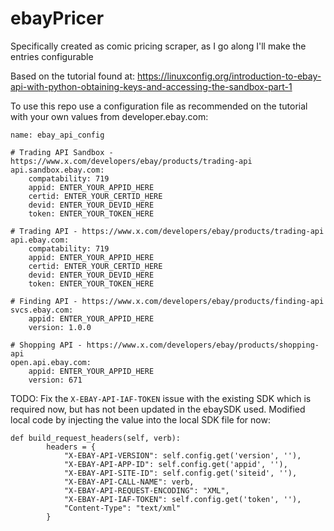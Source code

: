 # ebayPricer
Specifically created as comic pricing scraper, as I go along I'll make the entries configurable

Based on the tutorial found at:  https://linuxconfig.org/introduction-to-ebay-api-with-python-obtaining-keys-and-accessing-the-sandbox-part-1

To use this repo use a configuration file as recommended on the tutorial with your own values from developer.ebay.com:
```
name: ebay_api_config

# Trading API Sandbox - https://www.x.com/developers/ebay/products/trading-api
api.sandbox.ebay.com:
    compatability: 719
    appid: ENTER_YOUR_APPID_HERE
    certid: ENTER_YOUR_CERTID_HERE
    devid: ENTER_YOUR_DEVID_HERE
    token: ENTER_YOUR_TOKEN_HERE

# Trading API - https://www.x.com/developers/ebay/products/trading-api
api.ebay.com:
    compatability: 719
    appid: ENTER_YOUR_APPID_HERE
    certid: ENTER_YOUR_CERTID_HERE
    devid: ENTER_YOUR_DEVID_HERE
    token: ENTER_YOUR_TOKEN_HERE

# Finding API - https://www.x.com/developers/ebay/products/finding-api
svcs.ebay.com:
    appid: ENTER_YOUR_APPID_HERE
    version: 1.0.0

# Shopping API - https://www.x.com/developers/ebay/products/shopping-api
open.api.ebay.com:
    appid: ENTER_YOUR_APPID_HERE
    version: 671

```

TODO: 
Fix the `X-EBAY-API-IAF-TOKEN` issue with the existing SDK which is required now, but has not been updated in the ebaySDK used. Modified local code by injecting the value into the local SDK file for now:

```    
def build_request_headers(self, verb):
        headers = {
            "X-EBAY-API-VERSION": self.config.get('version', ''),
            "X-EBAY-API-APP-ID": self.config.get('appid', ''),
            "X-EBAY-API-SITE-ID": self.config.get('siteid', ''),
            "X-EBAY-API-CALL-NAME": verb,
            "X-EBAY-API-REQUEST-ENCODING": "XML",
            "X-EBAY-API-IAF-TOKEN": self.config.get('token', ''),
            "Content-Type": "text/xml"
        }
```
